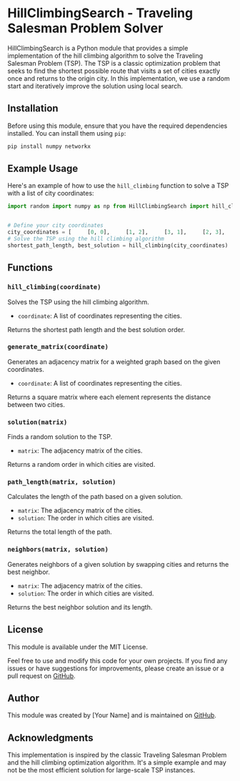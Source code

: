 # HillClimbingSearch - Traveling Salesman Problem Solver

HillClimbingSearch is a Python module that provides a simple implementation of the hill climbing algorithm to solve the Traveling Salesman Problem (TSP). The TSP is a classic optimization problem that seeks to find the shortest possible route that visits a set of cities exactly once and returns to the origin city. In this implementation, we use a random start and iteratively improve the solution using local search.

## Installation

Before using this module, ensure that you have the required dependencies installed. You can install them using `pip`:

```bash
pip install numpy networkx
```

## Example Usage

Here's an example of how to use the `hill_climbing` function to solve a TSP with a list of city coordinates:


```python
import random import numpy as np from HillClimbingSearch import hill_climbing  


# Define your city coordinates 
city_coordinates = [     [0, 0],     [1, 2],     [3, 1],     [2, 3],     [4, 4], ]  
# Solve the TSP using the hill climbing algorithm 
shortest_path_length, best_solution = hill_climbing(city_coordinates)  print("Shortest Path Length:", shortest_path_length) print("Best Solution Order:", best_solution)
```

## Functions

### `hill_climbing(coordinate)`

Solves the TSP using the hill climbing algorithm.

- `coordinate`: A list of coordinates representing the cities.

Returns the shortest path length and the best solution order.

### `generate_matrix(coordinate)`

Generates an adjacency matrix for a weighted graph based on the given coordinates.

- `coordinate`: A list of coordinates representing the cities.

Returns a square matrix where each element represents the distance between two cities.

### `solution(matrix)`

Finds a random solution to the TSP.

- `matrix`: The adjacency matrix of the cities.

Returns a random order in which cities are visited.

### `path_length(matrix, solution)`

Calculates the length of the path based on a given solution.

- `matrix`: The adjacency matrix of the cities.
- `solution`: The order in which cities are visited.

Returns the total length of the path.

### `neighbors(matrix, solution)`

Generates neighbors of a given solution by swapping cities and returns the best neighbor.

- `matrix`: The adjacency matrix of the cities.
- `solution`: The order in which cities are visited.

Returns the best neighbor solution and its length.

## License

This module is available under the MIT License.

Feel free to use and modify this code for your own projects. If you find any issues or have suggestions for improvements, please create an issue or a pull request on [GitHub](https://github.com/Quantlight/Hill-Climbing-Search.git).

## Author

This module was created by [Your Name] and is maintained on [GitHub](https://github.com/Quantlight/Hill-Climbing-Search.git).

## Acknowledgments

This implementation is inspired by the classic Traveling Salesman Problem and the hill climbing optimization algorithm. It's a simple example and may not be the most efficient solution for large-scale TSP instances.